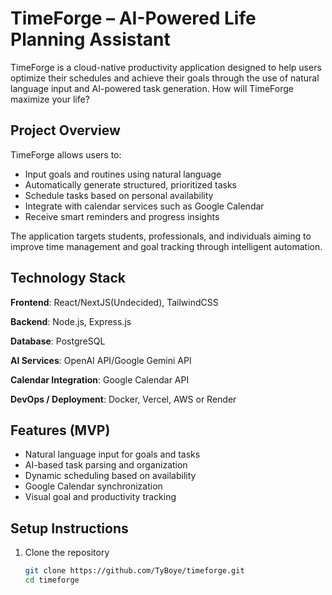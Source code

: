 # TimeForge – AI-Powered Life Planning Assistant

TimeForge is a cloud-native productivity application designed to help users optimize their schedules and achieve their goals through the use of natural language input and AI-powered task generation. How will TimeForge maximize your life?


## Project Overview

TimeForge allows users to:
- Input goals and routines using natural language
- Automatically generate structured, prioritized tasks
- Schedule tasks based on personal availability
- Integrate with calendar services such as Google Calendar
- Receive smart reminders and progress insights

The application targets students, professionals, and individuals aiming to improve time management and goal tracking through intelligent automation.


## Technology Stack

**Frontend**: React/NextJS(Undecided), TailwindCSS

**Backend**: Node.js, Express.js 

**Database**: PostgreSQL 

**AI Services**: OpenAI API/Google Gemini API

**Calendar Integration**: Google Calendar API 

**DevOps / Deployment**: Docker, Vercel, AWS or Render  


## Features (MVP)

- Natural language input for goals and tasks  
- AI-based task parsing and organization  
- Dynamic scheduling based on availability  
- Google Calendar synchronization
- Visual goal and productivity tracking  


## Setup Instructions

1. Clone the repository  
   ```bash
   git clone https://github.com/TyBoye/timeforge.git
   cd timeforge
